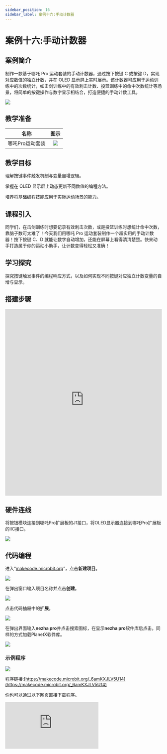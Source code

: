 ```yaml
---
sidebar_position: 16
sidebar_label: 案例十六:手动计数器
---
```


# 案例十六:手动计数器

## 案例简介

制作一款基于哪吒 Pro 运动套装的手动计数器，通过按下按键 C 或按键 D，实现对应数值的独立计数，并在 OLED 显示屏上实时展示。该计数器可应用于运动训练中的次数统计，如击剑训练中的有效刺击计数、投篮训练中的命中次数统计等场景，将简单的按键操作与数字显示相结合，打造便捷的手动计数工具。

![](https://wiki-media-ef.oss-cn-hongkong.aliyuncs.com/docs/microbit/building-blocks/nezha-pro-sports-kit/images/nezha-pro-sports-kit-case-15-01.png)

## 教学准备

|     名称     |            图示            |
| :----------: | :--------------------------: |
|   哪吒Pro运动套装   |   ![](https://wiki-media-ef.oss-cn-hongkong.aliyuncs.com/docs/microbit/building-blocks/nezha-pro-sports-kit/images/nezha-pro-sports-kit-01.png)  |

## 教学目标

理解按键事件触发机制与变量自增逻辑。​

掌握在 OLED 显示屏上动态更新不同数值的编程方法。​

培养将基础编程技能应用于实际运动场景的能力。


## 课程引入

同学们，在击剑训练时想要记录有效刺击次数，或是投篮训练时想统计命中次数，靠脑子数可太难了！今天我们用哪吒 Pro 运动套装制作一个超实用的手动计数器！按下按键 C、D 就能让数字自动增加，还能在屏幕上看得清清楚楚。快来动手打造属于你的运动小助手，让计数变得轻松又准确！

## 学习探究

探究按键触发事件的编程响应方式，以及如何实现不同按键对应独立计数变量的自增与显示。

## 搭建步骤

<embed src="https://wiki-media-ef.oss-cn-hongkong.aliyuncs.com/docs/microbit/building-blocks/nezha-pro-sports-kit/files/%E6%AF%94%E8%B5%9B%E4%BB%BB%E5%8A%A1%E8%BD%A6.pdf" type="application/pdf" width="100%" height="600px" />

## 硬件连线

将按钮模块连接到哪吒Pro扩展板的J1接口，将OLED显示器连接到哪吒Pro扩展板的IIC接口。

![](https://wiki-media-ef.oss-cn-hongkong.aliyuncs.com/docs/microbit/building-blocks/nezha-pro-sports-kit/images/nezha-pro-sports-kit-case-15-03.png)

## 代码编程

进入“[makecode.microbit.org](https://makecode.microbit.org)”，点击**新建项目**。

![](https://wiki-media-ef.oss-cn-hongkong.aliyuncs.com/docs/microbit/building-blocks/microbit-space-science-kit/images/microbit-space-science-kit-case01-07.png)

在弹出窗口输入项目名称并点击**创建**。

![](https://wiki-media-ef.oss-cn-hongkong.aliyuncs.com/docs/microbit/building-blocks/microbit-space-science-kit/images/microbit-space-science-kit-case01-11.png)

点击代码抽屉中的**扩展**。

![](https://wiki-media-ef.oss-cn-hongkong.aliyuncs.com/docs/microbit/building-blocks/microbit-space-science-kit/images/microbit-space-science-kit-case01-09.png)

在弹出界面输入**nezha pro**并点击搜索图标，在显示**nezha pro**软件库后点击。同样的方式加载PlanetX软件库。

![](https://wiki-media-ef.oss-cn-hongkong.aliyuncs.com/docs/microbit/building-blocks/microbit-space-science-kit/images/microbit-space-science-kit-case01-10.png)



### 示例程序

![](https://wiki-media-ef.oss-cn-hongkong.aliyuncs.com/docs/microbit/building-blocks/nezha-pro-sports-kit/images/nezha-pro-sports-kit-case-15-04.png)

程序链接:[https://makecode.microbit.org/_6amKXJLV5U14](https://makecode.microbit.org/_6amKXJLV5U14)

你也可以通过以下网页直接下载程序。

<div
    style={{
        position: 'relative',
        paddingBottom: '60%',
        overflow: 'hidden',
    }}
>
    <iframe
        src="https://makecode.microbit.org/_6amKXJLV5U14"
        frameborder="0"
        sandbox="allow-popups allow-forms allow-scripts allow-same-origin"
        style={{
            position: 'absolute',
            width: '100%',
            height: '100%',
        }}
    />
</div>

## 下载程序

使用 USB 线连接 PC 和 micro:bit V2。

![](https://wiki-media-ef.oss-cn-hongkong.aliyuncs.com/docs/microbit/building-blocks/microbit-space-science-kit/images/microbit-space-science-kit-manual03.gif)

连接成功后，电脑上会识别出一个名为 MICROBIT 的盘符。

![](https://wiki-media-ef.oss-cn-hongkong.aliyuncs.com/docs/microbit/building-blocks/microbit-space-science-kit/images/microbit-space-science-kit-manual06.png)

点击左下角的![](https://wiki-media-ef.oss-cn-hongkong.aliyuncs.com/docs/microbit/building-blocks/microbit-space-science-kit/images/microbit-space-science-kit-manual07.png)，选择**Connect Device**。

![](https://wiki-media-ef.oss-cn-hongkong.aliyuncs.com/docs/microbit/building-blocks/microbit-space-science-kit/images/microbit-space-science-kit-manual11.png)

点击![](https://wiki-media-ef.oss-cn-hongkong.aliyuncs.com/docs/microbit/building-blocks/microbit-space-science-kit/images/microbit-space-science-kit-manual08.png)。

![](https://wiki-media-ef.oss-cn-hongkong.aliyuncs.com/docs/microbit/building-blocks/microbit-space-science-kit/images/microbit-space-science-kit-manual12.png)

点击![](https://wiki-media-ef.oss-cn-hongkong.aliyuncs.com/docs/microbit/building-blocks/microbit-space-science-kit/images/microbit-space-science-kit-manual09.png)。

![](https://wiki-media-ef.oss-cn-hongkong.aliyuncs.com/docs/microbit/building-blocks/microbit-space-science-kit/images/microbit-space-science-kit-manual13.png)

在弹出窗口选择 **BBC micro:bit CMSIS-DAP**，然后选择**连接**，至此，我们的 micro:bit 就已经连接成功。

![](https://wiki-media-ef.oss-cn-hongkong.aliyuncs.com/docs/microbit/building-blocks/microbit-space-science-kit/images/microbit-space-science-kit-manual14.png)

点击**下载程序**

![](https://wiki-media-ef.oss-cn-hongkong.aliyuncs.com/docs/microbit/building-blocks/microbit-space-science-kit/images/microbit-space-science-kit-manual10.png)

## 案例演示

按下按键 C，显示屏上 “C 计数” 数值加 1；按下按键 D，“D 计数” 数值增加。多次按键后，可清晰看到两个独立计数数值在屏幕上动态更新。

![](https://wiki-media-ef.oss-cn-hongkong.aliyuncs.com/docs/microbit/building-blocks/nezha-pro-sports-kit/images/nezha-pro-sports-kit-case-15.gif)

## 总结分享



## 扩展知识

**按键事件编程原理​**

按键本质是通过改变电路通断产生电平变化，在编程中，需设置引脚为输入模式监测电平信号。当按键按下，引脚电平从高电平变为低电平（或反之），触发预设的事件函数，实现计数变量的自增操作。同时，为避免按键抖动造成误触发，常采用软件延时消抖或状态机消抖等处理方法。​

**变量与数据存储​**

在手动计数器程序中，每个计数对应一个独立变量。变量是编程中存储数据的 “容器”，可根据需求改变数值。除了基本的整数变量，还存在浮点型、字符型等多种数据类型，在更复杂的程序中，数组、列表等数据结构能实现大量数据的有序存储与处理。​

**数学在计数中的应用​**

计数本质是数学中的加法运算，通过每次按键触发 “+1” 操作实现数值累加。在实际应用中，可拓展为减法计数（如倒计时）、乘法计数（批量统计）等运算，将数学原理与编程逻辑结合，能创造出功能更丰富的计数器，例如带有倍数统计、差值计算的复合型计数器。
